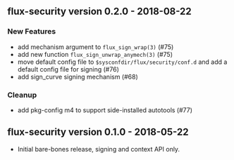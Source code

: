 flux-security version 0.2.0 - 2018-08-22
----------------------------------------

### New Features

 * add mechanism argument to `flux_sign_wrap(3)` (#75)
 * add new function `flux_sign_unwrap_anymech(3)` (#75)
 * move default config file to `$sysconfdir/flux/security/conf.d`
   and add a default config file for signing (#76)
 * add sign_curve signing mechanism (#68)

### Cleanup

 * add pkg-config m4 to support side-installed autotools (#77)


flux-security version 0.1.0 - 2018-05-22
----------------------------------------

 * Initial bare-bones release, signing and context API only.

